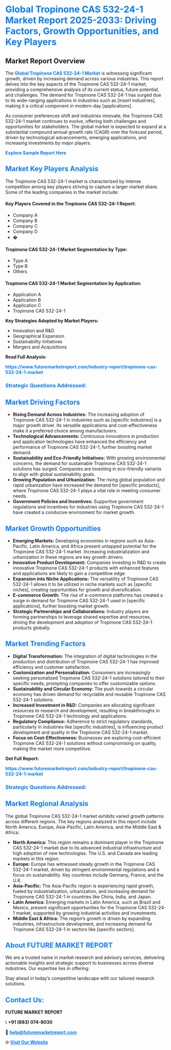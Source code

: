 <h1 style="color: #007BFF;">Global Tropinone CAS 532-24-1 Market Report 2025-2033: Driving Factors, Growth Opportunities, and Key Players</h1>

<section id="overview">
<h2>Market Report Overview</h2>
<p>The <a href="https://www.futuremarketreport.com/industry-report/tropinone-cas-532-24-1-market" style="color: #007BFF; text-decoration: none;"><strong>Global Tropinone CAS 532-24-1 Market</strong></a> is witnessing significant growth, driven by increasing demand across various industries. This report delves into the key aspects of the Tropinone CAS 532-24-1 market, providing a comprehensive analysis of its current status, future potential, and challenges. The demand for Tropinone CAS 532-24-1 has surged due to its wide-ranging applications in industries such as [insert industries], making it a critical component in modern-day [applications].</p>
<p>As consumer preferences shift and industries innovate, the Tropinone CAS 532-24-1 market continues to evolve, offering both challenges and opportunities for stakeholders. The global market is expected to expand at a substantial compound annual growth rate (CAGR) over the forecast period, driven by technological advancements, emerging applications, and increasing investments by major players.</p>
</section>

<section id="overview">
<p><a href="https://www.futuremarketreport.com/request-sample/reportId=113150" style="color: #007BFF; text-decoration: none;"><strong>Explore Sample Report Here</strong></a></p>
</section>

<section id="key-players">
<h2 style="color: #007BFF;">Market Key Players Analysis</h2>
<p>The Tropinone CAS 532-24-1 market is characterized by intense competition among key players striving to capture a larger market share. Some of the leading companies in the market include:</p>
<h4>Key Players Covered in the Tropinone CAS 532-24-1 Report:</h4>
<ul><li>Company A</li><li>Company B</li><li>Company C</li><li>Company D</li><li>�</li></ul>
<h4>Tropinone CAS 532-24-1 Market Segmentation by Type:</h4>
<ul><li>Type A</li><li>Type B</li><li>Others</li></ul>

<h4>Tropinone CAS 532-24-1 Market Segmentation by Application:</h4>
<ul><li>Application A</li><li>Application B</li><li>Application C</li><li>Tropinone CAS 532-24-1</li></ul>
<p><strong>Key Strategies Adopted by Market Players:</strong></p>
<ul>
<li>Innovation and R&D</li>
<li>Geographical Expansion</li>
<li>Sustainability Initiatives</li>
<li>Mergers and Acquisitions</li>
</ul>
</section>

<section>
<p><strong>Read Full Analysis: </strong></p><a href="https://www.futuremarketreport.com/industry-report/tropinone-cas-532-24-1-market" style="color: #007BFF; text-decoration: none;"><strong>https://www.futuremarketreport.com/industry-report/tropinone-cas-532-24-1-market</strong></a>
<h3 style="color: #007BFF;">Strategic Questions Addressed:</h3>
</section>

<section id="driving-factors">
<h2 style="color: #007BFF;">Market Driving Factors</h2>
<ul>
<li><strong>Rising Demand Across Industries:</strong> The increasing adoption of Tropinone CAS 532-24-1 in industries such as [specific industries] is a major growth driver. Its versatile applications and cost-effectiveness make it a preferred choice among manufacturers.</li>
<li><strong>Technological Advancements:</strong> Continuous innovations in production and application technologies have enhanced the efficiency and performance of Tropinone CAS 532-24-1, further boosting market demand.</li>
<li><strong>Sustainability and Eco-Friendly Initiatives:</strong> With growing environmental concerns, the demand for sustainable Tropinone CAS 532-24-1 solutions has surged. Companies are investing in eco-friendly variants to align with global sustainability goals.</li>
<li><strong>Growing Population and Urbanization:</strong> The rising global population and rapid urbanization have increased the demand for [specific products], where Tropinone CAS 532-24-1 plays a vital role in meeting consumer needs.</li>
<li><strong>Government Policies and Incentives:</strong> Supportive government regulations and incentives for industries using Tropinone CAS 532-24-1 have created a conducive environment for market growth.</li>
</ul>
</section>

<section id="growth-opportunities">
<h2 style="color: #007BFF;">Market Growth Opportunities</h2>
<ul>
<li><strong>Emerging Markets:</strong> Developing economies in regions such as Asia-Pacific, Latin America, and Africa present untapped potential for the Tropinone CAS 532-24-1 market. Increasing industrialization and urbanization in these regions are key growth drivers.</li>
<li><strong>Innovative Product Development:</strong> Companies investing in R&D to create innovative Tropinone CAS 532-24-1 products with enhanced features and applications are likely to gain a competitive edge.</li>
<li><strong>Expansion into Niche Applications:</strong> The versatility of Tropinone CAS 532-24-1 allows it to be utilized in niche markets such as [specific niches], creating opportunities for growth and diversification.</li>
<li><strong>E-commerce Growth:</strong> The rise of e-commerce platforms has created a surge in demand for Tropinone CAS 532-24-1 used in [specific applications], further boosting market growth.</li>
<li><strong>Strategic Partnerships and Collaborations:</strong> Industry players are forming partnerships to leverage shared expertise and resources, driving the development and adoption of Tropinone CAS 532-24-1 products globally.</li>
</ul>
</section>

<section id="trending-factors">
<h2 style="color: #007BFF;">Market Trending Factors</h2>
<ul>
<li><strong>Digital Transformation:</strong> The integration of digital technologies in the production and distribution of Tropinone CAS 532-24-1 has improved efficiency and customer satisfaction.</li>
<li><strong>Customization and Personalization:</strong> Consumers are increasingly seeking personalized Tropinone CAS 532-24-1 solutions tailored to their specific needs, prompting companies to offer customizable options.</li>
<li><strong>Sustainability and Circular Economy:</strong> The push towards a circular economy has driven demand for recyclable and reusable Tropinone CAS 532-24-1 solutions.</li>
<li><strong>Increased Investment in R&D:</strong> Companies are allocating significant resources to research and development, resulting in breakthroughs in Tropinone CAS 532-24-1 technology and applications.</li>
<li><strong>Regulatory Compliance:</strong> Adherence to strict regulatory standards, particularly in industries like [specific industries], is influencing product development and quality in the Tropinone CAS 532-24-1 market.</li>
<li><strong>Focus on Cost-Effectiveness:</strong> Businesses are exploring cost-efficient Tropinone CAS 532-24-1 solutions without compromising on quality, making the market more competitive.</li>
</ul>
</section>

<section>
<p><strong>Get Full Report: </strong></p><a href="https://www.futuremarketreport.com/industry-report/tropinone-cas-532-24-1-market" style="color: #007BFF; text-decoration: none;"><strong>https://www.futuremarketreport.com/industry-report/tropinone-cas-532-24-1-market</strong></a>
<h3 style="color: #007BFF;">Strategic Questions Addressed:</h3>
</section>


<section id="regional-analysis">
<h2 style="color: #007BFF;">Market Regional Analysis</h2>
<p>The global Tropinone CAS 532-24-1 market exhibits varied growth patterns across different regions. The key regions analyzed in this report include North America, Europe, Asia-Pacific, Latin America, and the Middle East & Africa:</p>
<ul>
<li><strong>North America:</strong> This region remains a dominant player in the Tropinone CAS 532-24-1 market due to its advanced industrial infrastructure and high adoption of new technologies. The U.S. and Canada are leading markets in this region.</li>
<li><strong>Europe:</strong> Europe has witnessed steady growth in the Tropinone CAS 532-24-1 market, driven by stringent environmental regulations and a focus on sustainability. Key countries include Germany, France, and the U.K.</li>
<li><strong>Asia-Pacific:</strong> The Asia-Pacific region is experiencing rapid growth, fueled by industrialization, urbanization, and increasing demand for Tropinone CAS 532-24-1 in countries like China, India, and Japan.</li>
<li><strong>Latin America:</strong> Emerging markets in Latin America, such as Brazil and Mexico, present significant opportunities for the Tropinone CAS 532-24-1 market, supported by growing industrial activities and investments.</li>
<li><strong>Middle East & Africa:</strong> The region’s growth is driven by expanding industries, infrastructure development, and increasing demand for Tropinone CAS 532-24-1 in sectors like [specific sectors].</li>
</ul>
</section>

<footer>
<h2 style="color: #007BFF;">About FUTURE MARKET REPORT</h2>
<p>We are a trusted name in market research and advisory services, delivering actionable insights and strategic support to businesses across diverse industries. Our expertise lies in offering:</p>

<p>Stay ahead in today’s competitive landscape with our tailored research solutions.</p>

<h2 style="color: #007BFF;">Contact Us:</h2>
<p><strong>FUTURE MARKET REPORT</strong></p>
<p>📞 <strong>+91 (883) 074-8030</strong></p>
<p>📧 <strong><a href="mailto:help@futuremarketreport.com" style="color: #007BFF;">help@futuremarketreport.com</a></strong></p>
<p>🌐 <strong><a href="https://www.futuremarketreport.com/" style="color: #007BFF;">Visit Our Website</a></strong></p>
</footer>